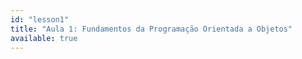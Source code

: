 ```yaml
---
id: "lesson1"
title: "Aula 1: Fundamentos da Programação Orientada a Objetos"
available: true
---
```


<script setup lang="ts">
import LessonRenderer from '@/components/lesson/LessonRenderer.vue';
import lessonData from './lesson1.json';
</script>

<LessonRenderer :data="lessonData" />
